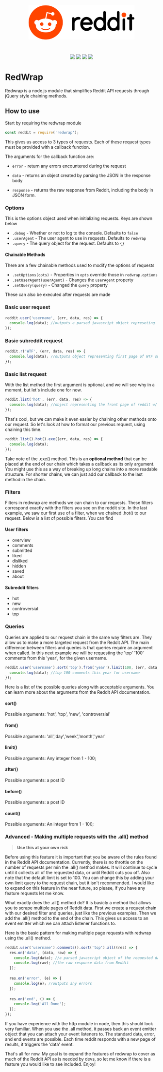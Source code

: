 <br />
<p align="center"><img src="assets/reddit.svg" width="350px"/></a></p>
<br />

<p align="center">
  <img src="https://img.shields.io/github/package-json/v/Xentinus/redwrap.svg?style=flat-square"/>
  <img src="https://img.shields.io/github/repo-size/Xentinus/redwrap.svg?style=flat-square"/>
  <img src="https://img.shields.io/github/last-commit/Xentinus/redwrap.svg?style=flat-square"/>
  <img src="https://img.shields.io/github/license/Xentinus/redwrap.svg?style=flat-square"/>
</p>

# RedWrap

Redwrap is a node.js module that simplifies Reddit API requests through jQuery style chaining methods.  

## How to use

Start by requiring the redwrap module

```javascript
const reddit = require('redwrap');
```

This gives us access to 3 types of requests. Each of these request types must be provided with a callback function.

The arguments for the callback function are:

* `error` - return any errors encountered during the request

* `data` - returns an object created by parsing the JSON  in the response body

* `response` - returns the raw response from Reddit, including the body in JSON form.

### Options

This is the options object used when initializing requests. Keys are shown below

* `.debug` - Whether or not to log to the console. Defaults to `false`
* `.userAgent` - The user agent to use in requests. Defaults to `redwrap`
* `.query` - The query object for the request. Defaults to `{}`

#### Chainable Methods

There are a few chainable methods used to modify the options of requests

* `.setOptions(opts)` - Properties in `opts` override those in `redwrap.options`
* `.setUserAgent(userAgent)` - Changes the `userAgent` property
* `.setQuery(query)` - Changed the `query` property

These can also be executed after requests are made

### Basic user request

```javascript
reddit.user('username', (err, data, res) => {
  console.log(data); //outputs a parsed javascript object represeting
});
```

### Basic subreddit request

```javascript
reddit.r('WTF', (err, data, res) => {
  console.log(data); //outputs object representing first page of WTF subreddit
});
```

### Basic list request

With the list method the first argument is optional, and we will see why in a moment, but let's include one for now.

```javascript
reddit.list('hot', (err, data, res) => {
  console.log(data); //object representing the front page of reddit w/ 'hot' filter
});
```

That's cool, but we can make it even easier by chaining other methods onto our request.  So let's look at how to format our previous request, using chaining this time.

```javascript
reddit.list().hot().exe((err, data, res) => {
  console.log(data);
});
```

Take note of the .exe() method.  This is an **optional method** that can be placed at the end of our chain which takes a callback as its only argument.  You might use this as a way of breaking up long chains into a more readable structure.  For shorter chains, we can just add our callback to the last method in the chain.

### Filters

Filters in redwrap are methods we can chain to our requests.  These filters correspond exactly with the filters you see on the reddit site. In the last example, we saw our first use of a filter, when we chained .hot() to our request.  Below is a list of possible filters.  You can find

#### User filters

* overview
* comments
* submitted
* liked
* disliked
* hidden
* saved
* about

#### Subreddit filters

* hot
* new
* controversial
* top

### Queries

Queries are applied to our request chain in the same way filters are.  They allow us to make a more targeted request from the Reddit API.  The main difference between filters and queries is that queries require an argument when called. In this next example we will be requesting the 'top' '100' comments from this 'year', for the given username.

```javascript
reddit.user('username').sort('top').from('year').limit(100, (err, data, res) => {
  console.log(data); //top 100 comments this year for username
});
```

Here is a list of the possible queries along with acceptable arguments. You can learn more about the arguments from the Reddit API documentation.

#### sort()

Possible arguments: 'hot', 'top', 'new', 'controversial'

#### from()

Possible arguments: 'all','day','week','month','year'

#### limit()

Possible arguments: Any integer from 1 - 100;

#### after()

Possible arguments: a post ID

#### before()

Possible arguments: a post ID

#### count()

Possible arguments: An integer from 1 - 100;

### Advanced - Making multiple requests with the .all() method

> **Use this at your own risk**

Before using this feature it is important that you be aware of the rules found in the Reddit API documentation.  Currently, there is no throttle on the number of requests per min the .all()  method makes.  It will continue to cycle until it collects all of the requested data, or until Reddit cuts you off. Also note that the default limit is set to 100.  You can change this by adding your own limit query to the request chain, but it isn't recommended.  I would like to expand on this feature in the near future, so please, if you have any feature requests let me know.

What exactly does the .all() method do? It is basicly a method that allows you to scrape multiple pages of Reddit data. First we create a request chain with our desired filter and queries, just like the previous examples.  Then we add the .all() method to the end of the chain. This gives us access to an event emitter which we can attach listener functions to.  

Here is the basic pattern for making multiple page requests with redwrap using the .all() method.

```javascript
reddit.user('username').comments().sort('top').all((res) => {
  res.on('data', (data, raw) => {
    console.log(data); //a parsed javascript object of the requested data
    console.log(raw); //the raw response data from Reddit
  });

  res.on('error', (e) => {
    console.log(e); //outputs any errors
  });

  res.on('end', () => {
    console.log('All Done');
  });
});
```

If you have experience with the http module in node, then this should look very familiar.  When you use the .all method, it passes back an event emitter object that you can attach your event listeners to. The standard data, error, and end events are possible. Each time reddit responds with a new page of results, it triggers the 'data' event.

That's all for now. My goal is to expand the features of redwrap to cover as much of the Reddit API as is needed by devs, so let me know if there is a feature you would like to see included. Enjoy!

